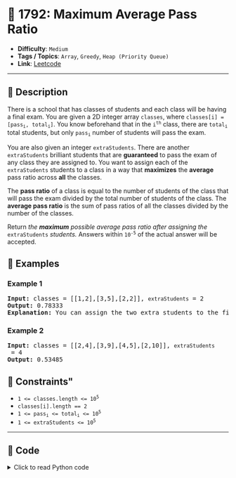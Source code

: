 # 🧩 1792: Maximum Average Pass Ratio

- **Difficulty**: `Medium`
- **Tags / Topics**: `Array`, `Greedy`, `Heap (Priority Queue)`
- **Link**: [Leetcode](https://leetcode.com/problems/maximum-average-pass-ratio/)

---

## 📜 Description

<p>There is a school that has classes of students and each class will be having a final exam. You are given a 2D integer array <code>classes</code>, where <code>classes[i] = [pass<sub>i</sub>, total<sub>i</sub>]</code>. You know beforehand that in the <code>i<sup>th</sup></code> class, there are <code>total<sub>i</sub></code> total students, but only <code>pass<sub>i</sub></code> number of students will pass the exam.</p>

<p>You are also given an integer <code>extraStudents</code>. There are another <code>extraStudents</code> brilliant students that are <strong>guaranteed</strong> to pass the exam of any class they are assigned to. You want to assign each of the <code>extraStudents</code> students to a class in a way that <strong>maximizes</strong> the <strong>average</strong> pass ratio across <strong>all</strong> the classes.</p>

<p>The <strong>pass ratio</strong> of a class is equal to the number of students of the class that will pass the exam divided by the total number of students of the class. The <strong>average pass ratio</strong> is the sum of pass ratios of all the classes divided by the number of the classes.</p>

<p>Return <em>the <strong>maximum</strong> possible average pass ratio after assigning the </em><code>extraStudents</code><em> students. </em>Answers within <code>10<sup>-5</sup></code> of the actual answer will be accepted.</p>




## 🧪 Examples

### Example 1
<pre>
<strong>Input:</strong> classes = [[1,2],[3,5],[2,2]], <code>extraStudents</code> = 2
<strong>Output:</strong> 0.78333
<strong>Explanation:</strong> You can assign the two extra students to the first class. The average pass ratio will be equal to (3/4 + 3/5 + 2/2) / 3 = 0.78333.
</pre>


### Example 2
<pre>
<strong>Input:</strong> classes = [[2,4],[3,9],[4,5],[2,10]], <code>extraStudents</code> = 4
<strong>Output:</strong> 0.53485
</pre>




## 📌 Constraints"
<ul>
	<li><code>1 &lt;= classes.length &lt;= 10<sup>5</sup></code></li>
	<li><code>classes[i].length == 2</code></li>
	<li><code>1 &lt;= pass<sub>i</sub> &lt;= total<sub>i</sub> &lt;= 10<sup>5</sup></code></li>
	<li><code>1 &lt;= extraStudents &lt;= 10<sup>5</sup></code></li>
</ul>



---
<!--- code section starts -->
## 🧠 Code



<details>
<summary>Click to read Python code</summary>

```python
class Solution:
    def maxAverageRatio(self, classes: List[List[int]], extraStudents: int) -> float:
        def calc(p, t):
            curr = p / t
            new = (p + 1) / (t + 1)
            return new - curr

        heap = []
        for p, t in classes:
            heap.append((-calc(p, t), p, t))
        heapq.heapify(heap)

        for _ in range(extraStudents):
            _, p, t = heapq.heappop(heap)
            heapq.heappush(heap, (-calc(p + 1, t + 1), p + 1, t + 1))

        res = 0
        for _, p, t in heap:
            res += p / t
        return res / len(classes)

```

</details>
    

<!--- code section ends -->

